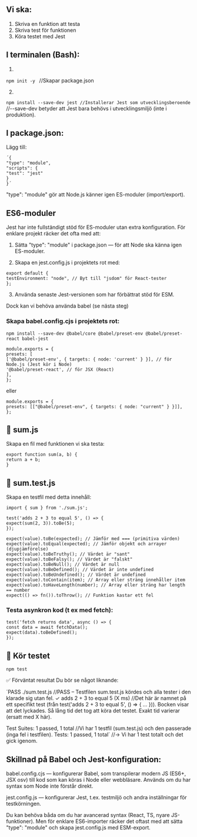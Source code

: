 ## Vi ska:

1. Skriva en funktion att testa
2. Skriva test för funktionen
3. Köra testet med Jest

## I terminalen (Bash):

1.
``` npm init -y  ```
//Skapar package.json

2.
``` npm install --save-dev jest //Installerar Jest som utvecklingsberoende ```
 //--save-dev betyder att Jest bara behövs i utvecklingsmiljö (inte i produktion). 

## I package.json:

Lägg till:

```
´{
"type": "module",
"scripts": {
"test": "jest"
}
}´
 ```

"type": "module" gör att Node.js känner igen ES-moduler (import/export).

## ES6-moduler

Jest har inte fullständigt stöd för ES-moduler utan extra konfiguration. För enklare projekt räcker det ofta med att:

1. Sätta "type": "module" i package.json — för att Node ska känna igen ES-moduler.

2. Skapa en jest.config.js i projektets rot med:
 ```
export default {
testEnvironment: "node", // Byt till "jsdom" för React-tester
};
 ```

3. Använda senaste Jest-versionen som har förbättrat stöd för ESM.

Dock kan vi behöva använda babel (se nästa steg)

### Skapa babel.config.cjs i projektets rot:

 ```
npm install --save-dev @babel/core @babel/preset-env @babel/preset-react babel-jest
 ```

 ```
module.exports = {
presets: [
['@babel/preset-env', { targets: { node: 'current' } }], // för Node.js (Jest kör i Node)
'@babel/preset-react', // för JSX (React)
],
};
 ```

eller

 ```
module.exports = {
presets: [["@babel/preset-env", { targets: { node: "current" } }]],
};
 ```

## 📄 sum.js

Skapa en fil med funktionen vi ska testa:
 ```
export function sum(a, b) {
return a + b;
}
 ```
## 📄 sum.test.js

Skapa en testfil med detta innehåll:

 ```
import { sum } from './sum.js';

test('adds 2 + 3 to equal 5', () => {
expect(sum(2, 3)).toBe(5);
});
 ```

 ```
expect(value).toBe(expected); // Jämför med === (primitiva värden)
expect(value).toEqual(expected); // Jämför objekt och arrayer (djupjämförelse)
expect(value).toBeTruthy(); // Värdet är "sant"
expect(value).toBeFalsy(); // Värdet är "falskt"
expect(value).toBeNull(); // Värdet är null
expect(value).toBeDefined(); // Värdet är inte undefined
expect(value).toBeUndefined(); // Värdet är undefined
expect(value).toContain(item); // Array eller sträng innehåller item
expect(value).toHaveLength(number); // Array eller sträng har length == number
expect(() => fn()).toThrow(); // Funktion kastar ett fel
 ```

### Testa asynkron kod (t ex med fetch):

 ```
test('fetch returns data', async () => {
const data = await fetchData();
expect(data).toBeDefined();
});
 ```

## 🧪 Kör testet

 ```npm test ```

✅ Förväntat resultat
Du bör se något liknande:

´PASS ./sum.test.js //PASS – Testfilen sum.test.js kördes och alla tester i den klarade sig utan fel.
✓ adds 2 + 3 to equal 5 (X ms) //Det här är namnet på ett specifikt test (från test('adds 2 + 3 to equal 5', () => { ... })). Bocken visar att det lyckades. Så lång tid det tog att köra det testet. Exakt tid varierar (ersatt med X här).

Test Suites: 1 passed, 1 total //Vi har 1 testfil (sum.test.js) och den passerade (inga fel i testfilen).
Tests: 1 passed, 1 total´ //→ Vi har 1 test totalt och det gick igenom.

## Skillnad på Babel och Jest-konfiguration:

babel.config.cjs — konfigurerar Babel, som transpilerar modern JS (ES6+, JSX osv) till kod som kan köras i Node eller webbläsare. Används om du har syntax som Node inte förstår direkt.

jest.config.js — konfigurerar Jest, t.ex. testmiljö och andra inställningar för testkörningen.

Du kan behöva båda om du har avancerad syntax (React, TS, nyare JS-funktioner). Men för enklare ES6-importer räcker det oftast med att sätta "type": "module" och skapa jest.config.js med ESM-export.


